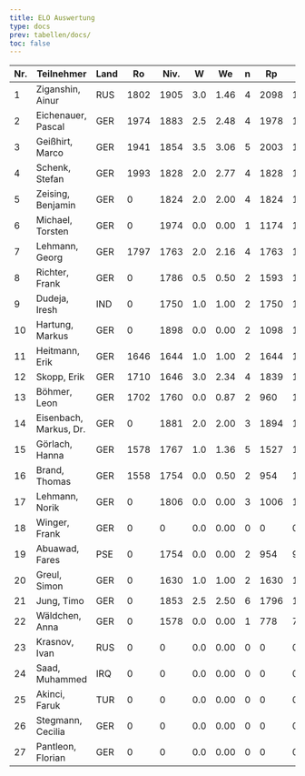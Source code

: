 ```yaml
---
title: ELO Auswertung
type: docs
prev: tabellen/docs/
toc: false
---
```


| Nr. | Teilnehmer             | Land | Ro   | Niv. | W   | We   | n   | Rp   | Rn   | Diff./K  |
| --- | ---------------------- | ---- | ---- | ---- | --- | ---- | --- | ---- | ---- | -------- |
| 1   | Ziganshin, Ainur       | RUS  | 1802 | 1905 | 3.0 | 1.46 | 4   | 2098 | 1833 | +30.80/2 |
| 2   | Eichenauer, Pascal     | GER  | 1974 | 1883 | 2.5 | 2.48 | 4   | 1978 | 1974 | + 0.40/2 |
| 3   | Geißhirt, Marco        | GER  | 1941 | 1854 | 3.5 | 3.06 | 5   | 2003 | 1950 | + 8.80/2 |
| 4   | Schenk, Stefan         | GER  | 1993 | 1828 | 2.0 | 2.77 | 4   | 1828 | 1978 | -15.40/2 |
| 5   | Zeising, Benjamin      | GER  | 0    | 1824 | 2.0 | 2.00 | 4   | 1824 | 1824 | + 0.00/0 |
| 6   | Michael, Torsten       | GER  | 0    | 1974 | 0.0 | 0.00 | 1   | 1174 | 1174 | + 0.00/0 |
| 7   | Lehmann, Georg         | GER  | 1797 | 1763 | 2.0 | 2.16 | 4   | 1763 | 1794 | - 3.20/2 |
| 8   | Richter, Frank         | GER  | 0    | 1786 | 0.5 | 0.50 | 2   | 1593 | 1593 | + 0.00/0 |
| 9   | Dudeja, Iresh          | IND  | 0    | 1750 | 1.0 | 1.00 | 2   | 1750 | 1750 | + 0.00/0 |
| 10  | Hartung, Markus        | GER  | 0    | 1898 | 0.0 | 0.00 | 2   | 1098 | 1098 | + 0.00/0 |
| 11  | Heitmann, Erik         | GER  | 1646 | 1644 | 1.0 | 1.00 | 2   | 1644 | 1646 | + 0.00/4 |
| 12  | Skopp, Erik            | GER  | 1710 | 1646 | 3.0 | 2.34 | 4   | 1839 | 1723 | +13.20/2 |
| 13  | Böhmer, Leon           | GER  | 1702 | 1760 | 0.0 | 0.87 | 2   | 960  | 1668 | -34.80/4 |
| 14  | Eisenbach, Markus, Dr. | GER  | 0    | 1881 | 2.0 | 2.00 | 3   | 1894 | 1894 | + 0.00/0 |
| 15  | Görlach, Hanna         | GER  | 1578 | 1767 | 1.0 | 1.36 | 5   | 1527 | 1564 | -14.40/4 |
| 16  | Brand, Thomas          | GER  | 1558 | 1754 | 0.0 | 0.50 | 2   | 954  | 1538 | -20.00/4 |
| 17  | Lehmann, Norik         | GER  | 0    | 1806 | 0.0 | 0.00 | 3   | 1006 | 1006 | + 0.00/0 |
| 18  | Winger, Frank          | GER  | 0    | 0    | 0.0 | 0.00 | 0   | 0    | 0    | + 0.00/0 |
| 19  | Abuawad, Fares         | PSE  | 0    | 1754 | 0.0 | 0.00 | 2   | 954  | 954  | + 0.00/0 |
| 20  | Greul, Simon           | GER  | 0    | 1630 | 1.0 | 1.00 | 2   | 1630 | 1630 | + 0.00/0 |
| 21  | Jung, Timo             | GER  | 0    | 1853 | 2.5 | 2.50 | 6   | 1796 | 1796 | + 0.00/0 |
| 22  | Wäldchen, Anna         | GER  | 0    | 1578 | 0.0 | 0.00 | 1   | 778  | 778  | + 0.00/0 |
| 23  | Krasnov, Ivan          | RUS  | 0    | 0    | 0.0 | 0.00 | 0   | 0    | 0    | + 0.00/0 |
| 24  | Saad, Muhammed         | IRQ  | 0    | 0    | 0.0 | 0.00 | 0   | 0    | 0    | + 0.00/0 |
| 25  | Akinci, Faruk          | TUR  | 0    | 0    | 0.0 | 0.00 | 0   | 0    | 0    | + 0.00/0 |
| 26  | Stegmann, Cecilia      | GER  | 0    | 0    | 0.0 | 0.00 | 0   | 0    | 0    | + 0.00/0 |
| 27  | Pantleon, Florian      | GER  | 0    | 0    | 0.0 | 0.00 | 0   | 0    | 0    | + 0.00/0 |
